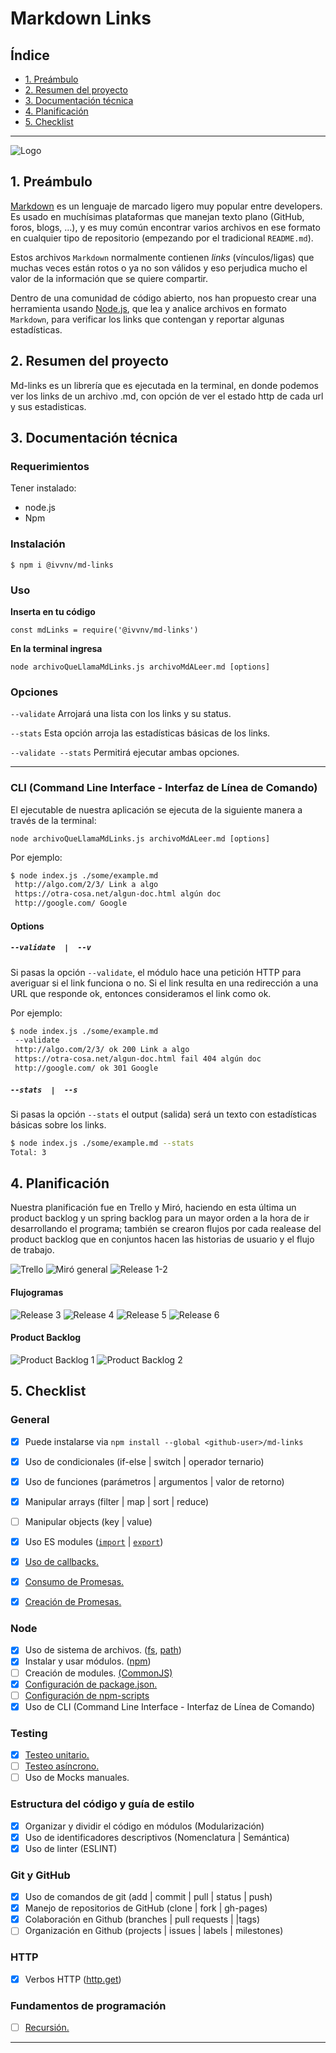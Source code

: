 # Markdown Links

## Índice

* [1. Preámbulo](#1-preámbulo)
* [2. Resumen del proyecto](#2-resumen-del-proyecto)
* [3. Documentación técnica](#3-documentación-técnica)
* [4. Planificación](#4-planificación)
* [5. Checklist](#5-checklist)

***

![Logo](http://imgfz.com/i/BmpeZfH.png)
## 1. Preámbulo

[Markdown](https://es.wikipedia.org/wiki/Markdown) es un lenguaje de marcado
ligero muy popular entre developers. Es usado en muchísimas plataformas que
manejan texto plano (GitHub, foros, blogs, ...), y es muy común
encontrar varios archivos en ese formato en cualquier tipo de repositorio
(empezando por el tradicional `README.md`).

Estos archivos `Markdown` normalmente contienen _links_ (vínculos/ligas) que
muchas veces están rotos o ya no son válidos y eso perjudica mucho el valor de
la información que se quiere compartir.

Dentro de una comunidad de código abierto, nos han propuesto crear una
herramienta usando [Node.js](https://nodejs.org/), que lea y analice archivos
en formato `Markdown`, para verificar los links que contengan y reportar
algunas estadísticas.

## 2. Resumen del proyecto

Md-links es un librería que es ejecutada en la terminal, en donde podemos ver los links de un archivo .md,
con opción de ver el estado http de cada url y sus estadisticas.

## 3. Documentación técnica

### Requerimientos
Tener instalado:
- node.js
- Npm

### Instalación
`$ npm i @ivvnv/md-links`

### Uso

**Inserta en tu código**

`const mdLinks = require('@ivvnv/md-links')`

**En la terminal ingresa**

`node archivoQueLlamaMdLinks.js archivoMdALeer.md [options]`

### Opciones
`--validate` Arrojará una lista con los links y su status.

`--stats` Esta opción arroja las estadísticas básicas de los links.

`--validate --stats` Permitirá ejecutar ambas opciones.
___

### CLI (Command Line Interface - Interfaz de Línea de Comando)

El ejecutable de nuestra aplicación se ejecuta de la siguiente manera a través de la terminal:

`node archivoQueLlamaMdLinks.js archivoMdALeer.md [options]`

Por ejemplo:

```sh
$ node index.js ./some/example.md
 http://algo.com/2/3/ Link a algo
 https://otra-cosa.net/algun-doc.html algún doc
 http://google.com/ Google
```

#### Options

##### `--validate  |  --v`

Si pasas la opción `--validate`, el módulo hace una petición HTTP para
averiguar si el link funciona o no. Si el link resulta en una redirección a una
URL que responde ok, entonces consideramos el link como ok.

Por ejemplo:

```sh
$ node index.js ./some/example.md
 --validate
 http://algo.com/2/3/ ok 200 Link a algo
 https://otra-cosa.net/algun-doc.html fail 404 algún doc
 http://google.com/ ok 301 Google
```


##### `--stats  |  --s`

Si pasas la opción `--stats` el output (salida) será un texto con estadísticas
básicas sobre los links.

```sh
$ node index.js ./some/example.md --stats
Total: 3

```

## 4. Planificación

Nuestra planificación fue en Trello y Miró, haciendo en esta última un product backlog y un spring backlog para un mayor orden a la hora de ir desarrollando el programa; también se crearon flujos por cada realease del product backlog que en conjuntos hacen las historias de usuario y el flujo de trabajo.

![Trello](https://raw.githubusercontent.com/ivvnv/SCL013-md-links/master/img%20readme/Trello.png)
![Miró general](https://raw.githubusercontent.com/ivvnv/SCL013-md-links/master/img%20readme/miro-general.png)
![Release 1-2](https://raw.githubusercontent.com/ivvnv/SCL013-md-links/master/img%20readme/release%201-2.png)

#### Flujogramas

![Release 3](https://raw.githubusercontent.com/ivvnv/SCL013-md-links/master/img%20readme/release%203.png)
![Release 4](https://raw.githubusercontent.com/ivvnv/SCL013-md-links/master/img%20readme/release%204.png)
![Release 5](https://raw.githubusercontent.com/ivvnv/SCL013-md-links/master/img%20readme/release%205.png)
![Release 6](https://raw.githubusercontent.com/ivvnv/SCL013-md-links/master/img%20readme/release%206.png)

#### Product Backlog

![Product Backlog 1](https://raw.githubusercontent.com/ivvnv/SCL013-md-links/master/img%20readme/Product%20backlog%201.png)
![Product Backlog 2](https://raw.githubusercontent.com/ivvnv/SCL013-md-links/master/img%20readme/Product%20backlog%202.png)


## 5. Checklist

### General

* [X] Puede instalarse via `npm install --global <github-user>/md-links`

* [X] Uso de condicionales (if-else | switch | operador ternario)
* [X] Uso de funciones (parámetros | argumentos | valor de retorno)
* [X] Manipular arrays (filter | map | sort | reduce)
* [ ] Manipular objects (key | value)
* [X] Uso ES modules ([`import`](https://developer.mozilla.org/en-US/docs/Web/JavaScript/Reference/Statements/import)
| [`export`](https://developer.mozilla.org/en-US/docs/Web/JavaScript/Reference/Statements/export))
* [X] [Uso de callbacks.](https://developer.mozilla.org/es/docs/Glossary/Callback_function)
* [X] [Consumo de Promesas.](https://scotch.io/tutorials/javascript-promises-for-dummies#toc-consuming-promises)
* [X] [Creación de Promesas.](https://www.freecodecamp.org/news/how-to-write-a-javascript-promise-4ed8d44292b8/)

### Node

* [X] Uso de sistema de archivos. ([fs](https://nodejs.org/api/fs.html), [path](https://nodejs.org/api/path.html))
* [X] Instalar y usar módulos. ([npm](https://www.npmjs.com/))
* [ ] Creación de modules. [(CommonJS)](https://nodejs.org/docs/latest-v0.10.x/api/modules.html)
* [X] [Configuración de package.json.](https://docs.npmjs.com/files/package.json)
* [ ] [Configuración de npm-scripts](https://docs.npmjs.com/misc/scripts)
* [X] Uso de CLI (Command Line Interface - Interfaz de Línea de Comando)

### Testing

* [X] [Testeo unitario.](https://jestjs.io/docs/es-ES/getting-started)
* [ ] [Testeo asíncrono.](https://jestjs.io/docs/es-ES/asynchronous)
* [ ] Uso de Mocks manuales.

### Estructura del código y guía de estilo

* [X] Organizar y dividir el código en módulos (Modularización)
* [X] Uso de identificadores descriptivos (Nomenclatura | Semántica)
* [X] Uso de linter (ESLINT)

### Git y GitHub

* [X] Uso de comandos de git (add | commit | pull | status | push)
* [X] Manejo de repositorios de GitHub (clone | fork | gh-pages)
* [X] Colaboración en Github (branches | pull requests | |tags)
* [ ] Organización en Github (projects | issues | labels | milestones)

### HTTP

* [X] Verbos HTTP ([http.get](https://nodejs.org/api/http.html#http_http_get_options_callback))

### Fundamentos de programación

* [ ] [Recursión.](https://www.youtube.com/watch?v=lPPgY3HLlhQ)

***
